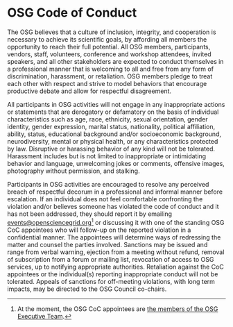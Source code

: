# OSG Code of Conduct

The OSG believes that a culture of inclusion,
integrity, and cooperation is necessary to achieve its scientific goals,
by affording all members the opportunity to reach their full potential.
All OSG members, participants, vendors, staff, volunteers, conference and workshop attendees, invited speakers,
and all other stakeholders are expected to conduct themselves in a professional manner
that is welcoming to all and free from any form of discrimination, harassment, or retaliation.
OSG members pledge to treat each other with respect and
strive to model behaviors that encourage productive debate and allow for respectful disagreement.

All participants in OSG activities will not engage in any inappropriate actions or statements that
are derogatory or defamatory on the basis of individual characteristics
such as age, race, ethnicity, sexual orientation, gender identity, gender expression, marital status,
nationality, political affiliation, ability, status, educational background and/or socioeconomic background,
neurodiversity, mental or physical health, or any characteristics protected by law.
Disruptive or harassing behavior of any kind will not be tolerated.
Harassment includes but is not limited to inappropriate or intimidating behavior and language,
unwelcoming jokes or comments, offensive images, photography without permission, and stalking.

Participants in OSG activities are encouraged to resolve any perceived breach of respectful decorum
in a professional and informal manner before escalation.
If an individual does not feel comfortable confronting the violation
and/or believes someone has violated the code of conduct and it has not been addressed,
they should report it by emailing events@opensciencegrid.org[^1]
or discussing it with one of the standing OSG CoC appointees
who will follow-up on the reported violation in a confidential manner.
The appointees will determine ways of redressing the matter and counsel the parties involved.
Sanctions may be issued and range from verbal warning,
ejection from a meeting without refund,
removal of subscription from a forum or mailing list,
revocation of access to OSG services,
up to notifying appropriate authorities.
Retaliation against the CoC appointees
or the individual(s) reporting inappropriate conduct
will not be tolerated.
Appeals of sanctions for off-meeting violations,
with long term impacts,
may be directed to the OSG Council co-chairs.

[^1]: At the moment, the OSG CoC appointees are
[the members of the OSG Executive Team](/).
